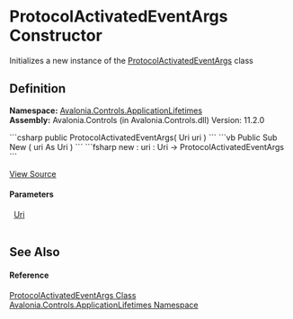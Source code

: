 # ProtocolActivatedEventArgs Constructor


Initializes a new instance of the <a href="T_Avalonia_Controls_ApplicationLifetimes_ProtocolActivatedEventArgs">ProtocolActivatedEventArgs</a> class



## Definition
**Namespace:** <a href="N_Avalonia_Controls_ApplicationLifetimes">Avalonia.Controls.ApplicationLifetimes</a>  
**Assembly:** Avalonia.Controls (in Avalonia.Controls.dll) Version: 11.2.0

<Tabs groupId="api-code-preview">
<TabItem value="csharp" label="C#">
```csharp
public ProtocolActivatedEventArgs(
	Uri uri
)
```
</TabItem>
<TabItem value="vb" label="VB">
```vb
Public Sub New ( 
	uri As Uri
)
```
</TabItem>
<TabItem value="fsharp" label="F#">
```fsharp
new : 
        uri : Uri -> ProtocolActivatedEventArgs
```
</TabItem>
</Tabs>



<a href="https://github.com/AvaloniaUI/Avalonia/tree/master/src/Avalonia.Controls/ApplicationLifetimes/ProtocolActivatedEventArgs.cs#L9" title="View the source code">View Source</a>



#### Parameters
<dl><dt>  <a href="https://learn.microsoft.com/dotnet/api/system.uri" target="_blank" rel="noopener noreferrer">Uri</a></dt><dd> </dd></dl>

## See Also


#### Reference
<a href="T_Avalonia_Controls_ApplicationLifetimes_ProtocolActivatedEventArgs">ProtocolActivatedEventArgs Class</a>  
<a href="N_Avalonia_Controls_ApplicationLifetimes">Avalonia.Controls.ApplicationLifetimes Namespace</a>  


